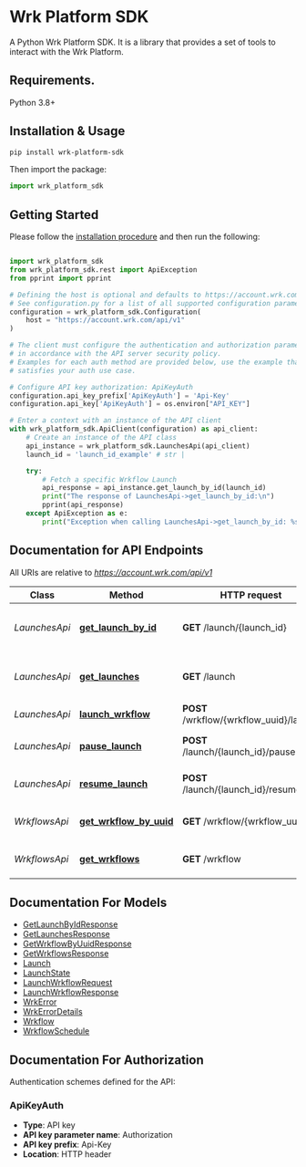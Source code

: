 # Wrk Platform SDK

A Python Wrk Platform SDK. It is a library that provides a set of tools to interact with the Wrk Platform.

## Requirements.

Python 3.8+

## Installation & Usage

```sh
pip install wrk-platform-sdk
```

Then import the package:
```python
import wrk_platform_sdk
```

## Getting Started

Please follow the [installation procedure](#installation--usage) and then run the following:

```python

import wrk_platform_sdk
from wrk_platform_sdk.rest import ApiException
from pprint import pprint

# Defining the host is optional and defaults to https://account.wrk.com/api/v1
# See configuration.py for a list of all supported configuration parameters.
configuration = wrk_platform_sdk.Configuration(
    host = "https://account.wrk.com/api/v1"
)

# The client must configure the authentication and authorization parameters
# in accordance with the API server security policy.
# Examples for each auth method are provided below, use the example that
# satisfies your auth use case.

# Configure API key authorization: ApiKeyAuth
configuration.api_key_prefix['ApiKeyAuth'] = 'Api-Key'
configuration.api_key['ApiKeyAuth'] = os.environ["API_KEY"]

# Enter a context with an instance of the API client
with wrk_platform_sdk.ApiClient(configuration) as api_client:
    # Create an instance of the API class
    api_instance = wrk_platform_sdk.LaunchesApi(api_client)
    launch_id = 'launch_id_example' # str |

    try:
        # Fetch a specific Wrkflow Launch
        api_response = api_instance.get_launch_by_id(launch_id)
        print("The response of LaunchesApi->get_launch_by_id:\n")
        pprint(api_response)
    except ApiException as e:
        print("Exception when calling LaunchesApi->get_launch_by_id: %s\n" % e)

```

## Documentation for API Endpoints

All URIs are relative to *https://account.wrk.com/api/v1*

Class | Method | HTTP request | Description
------------ | ------------- | ------------- | -------------
*LaunchesApi* | [**get_launch_by_id**](docs/LaunchesApi.md#get_launch_by_id) | **GET** /launch/{launch_id} | Fetch a specific Wrkflow Launch
*LaunchesApi* | [**get_launches**](docs/LaunchesApi.md#get_launches) | **GET** /launch | Fetch multiple Wrkflow Launches
*LaunchesApi* | [**launch_wrkflow**](docs/LaunchesApi.md#launch_wrkflow) | **POST** /wrkflow/{wrkflow_uuid}/launch | Launch a Wrkflow
*LaunchesApi* | [**pause_launch**](docs/LaunchesApi.md#pause_launch) | **POST** /launch/{launch_id}/pause | Pause a Wrkflow Launch
*LaunchesApi* | [**resume_launch**](docs/LaunchesApi.md#resume_launch) | **POST** /launch/{launch_id}/resume | Resume a Wrkflow Launch
*WrkflowsApi* | [**get_wrkflow_by_uuid**](docs/WrkflowsApi.md#get_wrkflow_by_uuid) | **GET** /wrkflow/{wrkflow_uuid} | Fetch a specific Wrkflow
*WrkflowsApi* | [**get_wrkflows**](docs/WrkflowsApi.md#get_wrkflows) | **GET** /wrkflow | Fetch multiple Wrkflows


## Documentation For Models

 - [GetLaunchByIdResponse](docs/GetLaunchByIdResponse.md)
 - [GetLaunchesResponse](docs/GetLaunchesResponse.md)
 - [GetWrkflowByUuidResponse](docs/GetWrkflowByUuidResponse.md)
 - [GetWrkflowsResponse](docs/GetWrkflowsResponse.md)
 - [Launch](docs/Launch.md)
 - [LaunchState](docs/LaunchState.md)
 - [LaunchWrkflowRequest](docs/LaunchWrkflowRequest.md)
 - [LaunchWrkflowResponse](docs/LaunchWrkflowResponse.md)
 - [WrkError](docs/WrkError.md)
 - [WrkErrorDetails](docs/WrkErrorDetails.md)
 - [Wrkflow](docs/Wrkflow.md)
 - [WrkflowSchedule](docs/WrkflowSchedule.md)


<a id="documentation-for-authorization"></a>
## Documentation For Authorization


Authentication schemes defined for the API:
<a id="ApiKeyAuth"></a>
### ApiKeyAuth

- **Type**: API key
- **API key parameter name**: Authorization
- **API key prefix**: Api-Key
- **Location**: HTTP header
